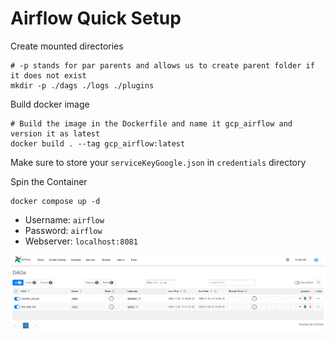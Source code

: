 # Airflow Quick Setup

Create mounted directories

    # -p stands for par parents and allows us to create parent folder if it does not exist
    mkdir -p ./dags ./logs ./plugins

Build docker image

    # Build the image in the Dockerfile and name it gcp_airflow and version it as latest
    docker build . --tag gcp_airflow:latest

Make sure to store your `serviceKeyGoogle.json` in `credentials` directory

Spin the Container

    docker compose up -d

- Username: `airflow`
- Password: `airflow`
- Webserver: `localhost:8081`

![airflow-dag](../docs/airflow-dag.png)
